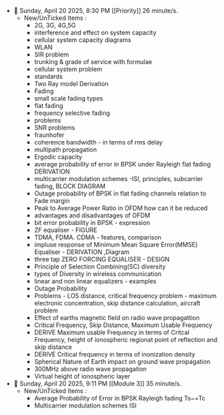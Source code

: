 - 🍅 Sunday, April 20 2025, 8:30 PM [[Priority]] 26 minute/s. 
	- New/UnTicked Items :
		- 2G, 3G, 4G,5G
		- interference and effect on system capacity
		- cellular system capacity diagrams
		- WLAN
		- SIR problem
		- trunking & grade of service with formulae
		- cellular system problem
		- standards
		- Two Ray model Derivation
		- Fading
		- small scale fading types
		- flat fading
		- frequency selective fading
		- problems
		- SNR problems
		- fraunhofer
		- coherence bandwidth - in terms of rms delay
		- multipath propagation
		- Ergodic capacity
		- average probability of error in BPSK under Rayleigh flat fading DERIVATION
		- multicarrier modulation schemes -ISI, principles, subcarrier fading, BLOCK DIAGRAM
		- Outage probability of BPSK in flat fading channels relation to Fade margin
		- Peak to Average Power Ratio in OFDM how can it be reduced
		- advantages and disadvantages of OFDM
		- bit error probability in BPSK - expression
		- ZF equaliser - FIGURE
		- TDMA, FDMA. CDMA - features, comparison
		- impluse response of Minimum Mean Square Error(MMSE) Equaliser - DERIVATION ,Diagram
		- three tap ZERO FORCING EQUALISER - DESIGN
		- Principle of Selection Combining(SC) diversity
		- types of Diversity in wireless communication
		- linear and non linear equalizers - examples
		- Outage Probability
		- Problems - LOS distance, critical frequency problem - maximum electronic concentration, skip distance calculation, aircraft problem
		- Effect of earths magnetic field on radio wave propagattion
		- Critical Frequency, Skip Distance, Maximum Usable Frequency
		- DERIVE Maximum usable Frequency in terms of Critcal Frequency, height of ionospheric regionat point of reflection and skip distance
		- DERIVE Critical frequency in terms of inonization density
		- Spherical Nature of Earth impact on ground wave propagation
		- 300MHz above radio wave propagation
		- Virtual height of ionospheric layer- 🍅 Sunday, April 20 2025, 9:11 PM [[Module 3]] 35 minute/s. 
	- New/UnTicked Items :
		- Average Probability of Error in BPSK Rayleigh fading Ts~=Tc
		- Multicarrier modulation schemes ISI